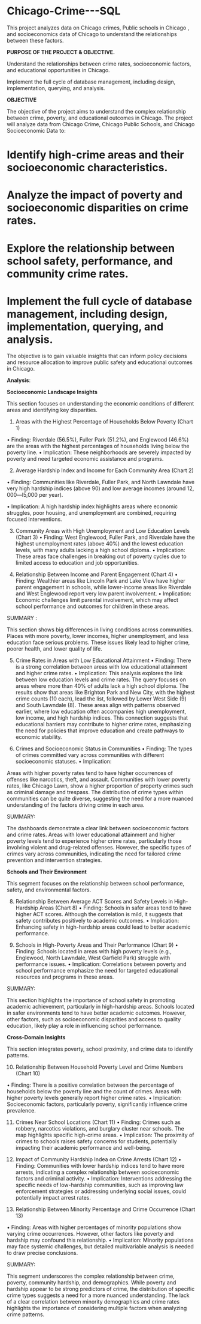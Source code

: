 # Chicago-Crime---SQL
This project analyzes data on Chicago crimes, Public schools in Chicago , and socioeconomics data of Chicago to understand the relationships between these factors.


**PURPOSE OF THE PROJECT & OBJECTIVE.**

Understand the relationships between crime rates, socioeconomic factors, and educational opportunities in Chicago.

Implement the full cycle of database management, including design, implementation, querying, and analysis.

**OBJECTIVE**

The objective of the project aims to understand the complex relationship between crime, poverty, and educational outcomes in Chicago. The project will analyze data from Chicago Crime, Chicago Public Schools, and Chicago Socioeconomic Data to:

# Identify high-crime areas and their socioeconomic characteristics.

# Analyze the impact of poverty and socioeconomic disparities on crime rates.

# Explore the relationship between school safety, performance, and community crime rates.

# Implement the full cycle of database management, including design, implementation, querying, and analysis.

The objective is to gain valuable insights that can inform policy decisions and resource allocation to improve public safety and educational outcomes in Chicago.

__**Analysis**__:

**Socioeconomic Landscape Insights**

This section focuses on understanding the economic conditions of different areas and identifying key disparities.

1. Areas with the Highest Percentage of Households Below Poverty (Chart 1)

• Finding: Riverdale (56.5%), Fuller Park (51.2%), and Englewood (46.6%) are the areas with the highest percentages of households living below the poverty line.
• Implication: These neighborhoods are severely impacted by poverty and need targeted economic assistance and programs.

2. Average Hardship Index and Income for Each Community Area (Chart 2)

• Finding: Communities like Riverdale, Fuller Park, and North Lawndale have very high hardship indices (above 90) and low average incomes (around $12,000—$l5,000 per year).

• Implication: A high hardship index highlights areas where economic struggles, poor housing, and unemployment are combined, requiring focused interventions.

3. Community Areas with High Unemployment and Low Education Levels (Chart 3)
• Finding: West Englewood, Fuller Park, and Riverdale have the highest unemployment rates (above 40%) and the lowest education levels, with many adults lacking a high school diploma.
• Implication: These areas face challenges in breaking out of poverty cycles due to limited access to education and job opportunities.

4. Relationship Between Income and Parent Engagement (Chart 4)
• Finding: Wealthier areas like Lincoln Park and Lake View have higher parent engagement in schools, while lower-income areas like Riverdale and West Englewood report very low parent involvement.
• Implication: Economic challenges limit parental involvement, which may affect school performance and outcomes for children in these areas.

SUMMARY :

This section shows big differences in living conditions across communities. Places with more poverty, lower incomes, higher unemployment, and less education face serious problems. These issues likely lead to higher crime, poorer health, and lower quality of life.

5. Crime Rates in Areas with Low Educational Attainment
• Finding: There is a strong correlation between areas with low educational attainment and higher crime rates.
• Implication:
This analysis explores the link between low education levels and crime rates. The query focuses on areas where more than 40% of adults lack a high school diploma. The results show that areas like Brighton Park and New City, with the highest crime counts (10 each), lead the list, followed by Lower West Side (9) and South Lawndale (8). These areas align with patterns observed earlier, where low education often accompanies high unemployment, low income, and high hardship indices. This connection suggests that educational barriers may contribute to higher crime rates, emphasizing the need for policies that improve education and create pathways to economic stability.

6. Crimes and Socioeconomic Status in Communities
• Finding: The types of crimes committed vary across communities with different socioeconomic statuses.
• Implication:

Areas with higher poverty rates tend to have higher occurrences of offenses like narcotics, theft, and assault.
Communities with lower poverty rates, like Chicago Lawn, show a higher proportion of property crimes such as criminal damage and trespass.
The distribution of crime types within communities can be quite diverse, suggesting the need for a more nuanced understanding of the factors driving crime in each area.

SUMMARY:

The dashboards demonstrate a clear link between socioeconomic factors and crime rates. Areas with lower educational attainment and higher poverty levels tend to experience higher crime rates, particularly those involving violent and drug-related offenses. However, the specific types of crimes vary across communities, indicating the need for tailored crime prevention and intervention strategies.

**Schools and Their Environment**

This segment focuses on the relationship between school performance, safety, and environmental factors.

8. Relationship Between Average ACT Scores and Safety Levels in High-Hardship Areas
(Chart 8)
• Finding: Schools in safer areas tend to have higher ACT scores. Although the correlation is mild, it suggests that safety contributes positively to academic outcomes.
• Implication: Enhancing safety in high-hardship areas could lead to better academic performance.

9. Schools in High-Poverty Areas and Their Performance (Chart 9)
• Finding: Schools located in areas with high poverty levels (e.g., Englewood, North Lawndale, West Garfield Park) struggle with performance issues.
• Implication: Correlations between poverty and school performance emphasize the need for targeted educational resources and programs in these areas.

SUMMARY:

This section highlights the importance of school safety in promoting academic achievement, particularly in high-hardship areas. Schools located in safer environments tend to have better academic outcomes. However, other factors, such as socioeconomic disparities and access to quality education, likely play a role in influencing school performance.

**Cross-Domain Insights**

This section integrates poverty, school proximity, and crime data to identify patterns.

10. Relationship Between Household Poverty Level and Crime Numbers (Chart 10)

• Finding: There is a positive correlation between the percentage of households below the poverty line and the count of crimes. Areas with higher poverty levels generally report higher crime rates.
• Implication: Socioeconomic factors, particularly poverty, significantly influence crime prevalence.

11. Crimes Near School Locations (Chart 11)
• Finding: Crimes such as robbery, narcotics violations, and burglary cluster near schools. The map highlights specific high-crime areas.
• Implication: The proximity of crimes to schools raises safety concerns for students, potentially impacting their academic performance and well-being.

12. Impact of Community Hardship Indea on Crime Arrests (Chart 12)
• Finding: Communities with lower hardship indices tend to have more arrests, indicating a complex relationship between socioeconomic factors and criminal activity.
• Implication: Interventions addressing the specific needs of low-hardship communities, such as improving law enforcement strategies or addressing underlying social issues, could potentially impact arrest rates.
13. Relationship Between Minority Percentage and Crime Occurrence (Chart 13)

• Finding: Areas with higher percentages of minority populations show varying crime occurrences. However, other factors like poverty and hardship may confound this relationship.
• Implication: Minority populations may face systemic challenges, but detailed multivariable analysis is needed to draw precise conclusions.

SUMMARY:

This segment underscores the complex relationship between crime, poverty, community hardship, and demographics. While poverty and hardship appear to be strong predictors of crime, the distribution of specific crime types suggests a need for a more nuanced understanding. The lack of a clear correlation between minority demographics and crime rates highlights the importance of considering multiple factors when analyzing crime patterns.
